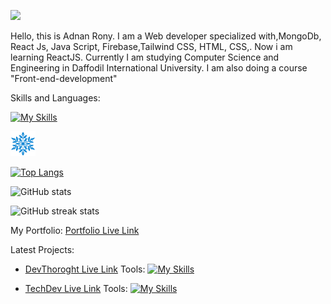![](https://i.ibb.co/Dwq7D8t/Screenshot-2023-12-09-143507.png)

Hello, this is Adnan Rony. I am a Web developer specialized with,MongoDb, React Js, Java Script, Firebase,Tailwind CSS, HTML, CSS,. Now i am learning ReactJS. Currently I am studying Computer Science and Engineering in Daffodil International University. I am also doing a course "Front-end-development"

Skills and Languages:

[![My Skills](https://skillicons.dev/icons?i=react,mongodb,express,nodejs,js,firebase,tailwind,bootstrap,html,css,github,vscode,linkedin,c,cpp,java,figma)](https://skillicons.dev)






<a href='https://archiveprogram.github.com/'><img src='https://raw.githubusercontent.com/acervenky/animated-github-badges/master/assets/acbadge.gif' width='40' height='40'></a> 

[![Top Langs](https://github-readme-stats.vercel.app/api/top-langs/?username=Adnan-Rony)](https://github.com/anuraghazra/github-readme-stats)

![GitHub stats](https://github-readme-stats.vercel.app/api?username=Adnan-Rony&show_icons=true&count_private=true)  

![GitHub streak stats](https://streak-stats.demolab.com/?user=Adnan-Rony) 

My Portfolio:
<a href="https://adnanrony.netlify.app/">Portfolio Live Link</a>


Latest Projects:

- <a href="https://devthought.vercel.app/">DevThoroght Live Link</a>
Tools:
[![My Skills](https://skillicons.dev/icons?i=react,mongodb,express,nodejs,js,firebase,tailwind)](https://skillicons.dev)



- <a href="https://ecommercetechdev.vercel.app/">TechDev Live Link</a>
Tools:
[![My Skills](https://skillicons.dev/icons?i=react,mongodb,express,nodejs,js,firebase,tailwind)](https://skillicons.dev)



